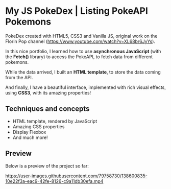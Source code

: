 # My JS PokeDex | Listing PokeAPI Pokemons
PokeDex created with HTML5, CSS3 and Vanilla JS, original work on the Florin Pop channel (https://www.youtube.com/watch?v=XL68br6JyYs).

In this nice portfolio, I learned how to use **asynchronous JavaScript** (with the **Fetch()** library) to access the PokeAPI, to fetch data from different pokemons.

While the data arrived, I built an **HTML template**, to store the data coming from the API.

And finally, I have a beautiful interface, implemented with rich visual effects, using **CSS3**, with its amazing properties!

## Techniques and concepts

- HTML template, rendered by JavaScript
- Amazing CSS properties
- Display Flexbox
- And much more!

## Preview

Below is a preview of the project so far:

https://user-images.githubusercontent.com/79758730/138600835-10e22f3a-eac9-42fe-8126-c9a11db30efa.mp4
